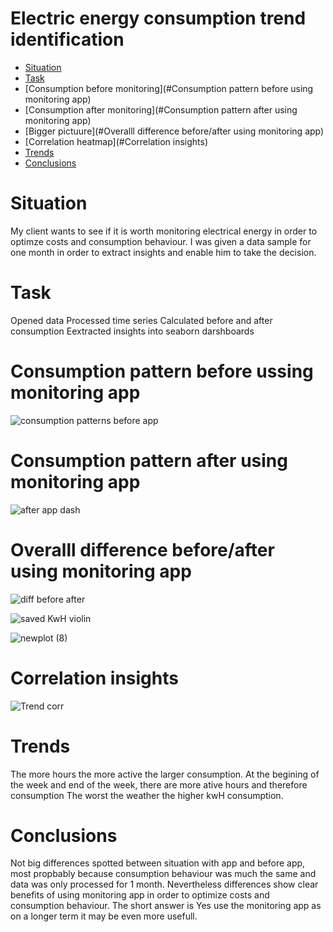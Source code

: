 # Electric energy consumption trend identification

- [Situation](#Situation)
- [Task](#Task)
- [Consumption before monitoring](#Consumption pattern before using monitoring app)
- [Consumption after monitoring](#Consumption pattern after using monitoring app)
- [Bigger pictuure](#Overalll difference before/after using monitoring app)
- [Correlation heatmap](#Correlation insights)
- [Trends](#Trends)
- [Conclusions](#Conclusions)



# Situation
My client wants to see if it is worth monitoring electrical energy in order to optimze costs and consumption behaviour.
I was given a data sample for one month in order to extract insights and enable him to take the decision. 

# Task
Opened data
Processed time series
Calculated before and after consumption
Eextracted insights into seaborn darshboards

# Consumption pattern before ussing monitoring app


![consumption patterns before app](https://user-images.githubusercontent.com/47668423/104204513-a5fcc600-542d-11eb-8fe1-000464bde389.png)

# Consumption pattern after using monitoring app


![after app dash](https://user-images.githubusercontent.com/47668423/104204504-a4330280-542d-11eb-8051-3230028b9557.png)

# Overalll difference before/after using monitoring app


![diff before after](https://user-images.githubusercontent.com/47668423/104204515-a6955c80-542d-11eb-96fa-d3dae417f4cc.png)

![saved KwH violin](https://user-images.githubusercontent.com/47668423/104348195-b41c1680-5501-11eb-9a12-ba21097c64b4.png)

![newplot (8)](https://user-images.githubusercontent.com/47668423/104348188-b2525300-5501-11eb-81ca-16beee117a18.png)


# Correlation insights


![Trend corr](https://user-images.githubusercontent.com/47668423/104204516-a6955c80-542d-11eb-9de6-f0c4ebfc7362.png)


# Trends 
The more hours the more active the larger consumption.
At the begining of the week and end of the week, there are more ative hours and therefore consumption
The worst the weather the higher kwH consumption.

# Conclusions 
Not big differences spotted between situation with app and before app, most propbably because consumption behaviour was much the same and data was only processed for 1 month.
Nevertheless differences show clear benefits of using monitoring app in order to optimize costs and consumption behaviour.
The short answer is Yes use the monitoring app as on a longer term it may be even more usefull. 
